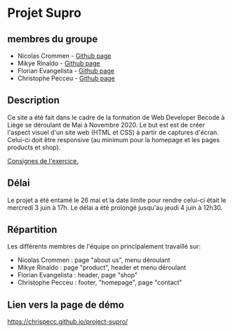 # Projet Supro

## membres du groupe

* Nicolas Crommen - [Github page](https://github.com/Nicolas-Crommen)
* Mikye Rinaldo - [Github page](https://github.com/MikyeRinaldo)
* Florian Evangelista - [Github page](https://github.com/florianevangelista)
* Christophe Pecceu - [Github page](https://github.com/ChrisPecc)

## Description

Ce site a été fait dans le cadre de la formation de Web Developer Becode à Liège se déroulant de Mai à Novembre 2020.
Le but est est de créer l'aspect visuel d'un site web (HTML et CSS) à partir de captures d'écran. Celui-ci doit être responsive (au minimum pour la homepage et les pages products et shop).

[Consignes de l'exercice.](https://github.com/becodeorg/LIE-Jepsen-3.20/tree/master/01-the-field/03-html-css/7-project-supro)

## Délai

Le projet a été entamé le 26 mai et la date limite pour rendre celui-ci était le mercredi 3 juin à 17h. Le délai a été prolongé jusqu'au jeudi 4 juin à 12h30.

## Répartition

Les différents membres de l'équipe on principalement travaillé sur:
* Nicolas Crommen : page "about us", menu déroulant
* Mikye Rinaldo : page "product", header et menu déroulant
* Florian Evangelista : header, page "shop"
* Christophe Pecceu : footer, "homepage", page "contact"

## Lien vers la page de démo

https://chrispecc.github.io/project-supro/